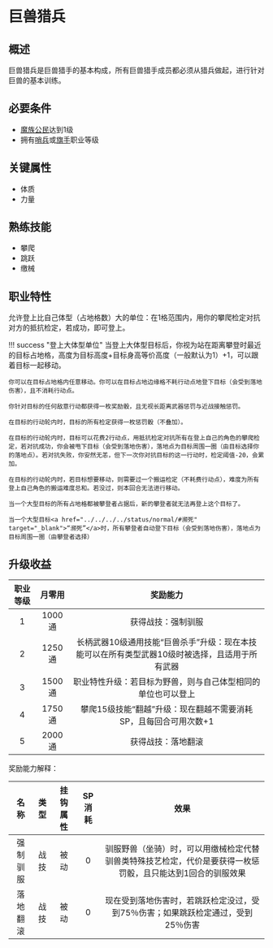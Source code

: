 # 巨兽猎兵

## 概述

巨兽猎兵是巨兽猎手的基本构成，所有巨兽猎手成员都必须从猎兵做起，进行针对巨兽的基本训练。

## 必要条件

* <a href="../../basicJob/citizen" target="_blank">魔族公民</a>达到1级
* 拥有<a href="../../../basicJob/Sentinel" target="_blank">哨兵</a>或<a href="../../../basicJob/Standard-bearer" target="_blank">旗手</a>职业等级

## 关键属性

* 体质
* 力量

## 熟练技能

* 攀爬
* 跳跃
* 缴械
  
## 职业特性

允许登上比自己体型（占地格数）大的单位：在1格范围内，用你的攀爬检定对抗对方的抵抗检定，若成功，即可登上。

!!! success "登上大体型单位"
    当登上大体型目标后，你视为站在距离攀登时最近的目标占地格，高度为目标高度+目标身高等价高度（一般默认为1）+1，可以跟着目标一起移动。

    你可以在目标占地格内任意移动。你可以在目标占地边缘格不耗行动点地登下目标（会受到落地伤害），且不消耗行动点。

    你针对目标的任何敌意行动都获得一枚奖励骰，且无视长距离武器惩罚与近战接触惩罚。

    在目标的行动轮内时，目标的所有检定获得一枚惩罚骰（不叠加）。

    在目标的行动轮内时，目标可以花费2行动点，用抵抗检定对抗所有在登上自己的角色的攀爬检定，若对抗成功，你会被甩下目标（会受到落地伤害），落地点为目标周围一圈（由目标选择你的落地点）。若对抗失败，你安然无恙，但下一次你对抗目标的这一行动时，检定阈值-20，会累加。

    在目标的行动轮内时，若目标想要移动，则需要过一个搬运检定（不耗费行动点），难度为所有登上自己角色的搬运难度总和。若没过，则本回合无法进行移动。

    当一个大型目标的所有占地格都被攀登者占据后，新的攀登者就无法再登上这个目标了。

    当一个大型目标<a href="../../../../status/normal/#濒死" target="_blank">“濒死”</a>时，所有攀登者自动登下目标（会受到落地伤害），落地点为目标周围一圈（由攀登者选择）

## 升级收益

职业等级|月零用|奖励能力
:--:|:--:|:--:
1|1000通|获得战技：强制驯服
2|1250通|长柄武器10级通用技能“巨兽杀手”升级：现在本技能可以在所有类型武器10级时被选择，且适用于所有武器
3|1500通|职业特性升级：若目标为野兽，则与自己体型相同的单位也可以登上
4|1750通|攀爬15级技能“翻越”升级：现在翻越不需要消耗SP，且每回合可用次数+1
5|2000通|获得战技：落地翻滚

奖励能力解释：

名称|类型|挂钩属性|SP消耗|效果
:--:|:--:|:--:|:--:|:--:
强制驯服|战技|被动|0|驯服野兽（坐骑）时，可以用缴械检定代替驯兽类特殊技艺检定，代价是要获得一枚惩罚骰，且只能达到1回合的驯服效果
落地翻滚|战技|被动|0|现在受到落地伤害时，若跳跃检定没过，受到75％伤害；如果跳跃检定通过，受到25％伤害
